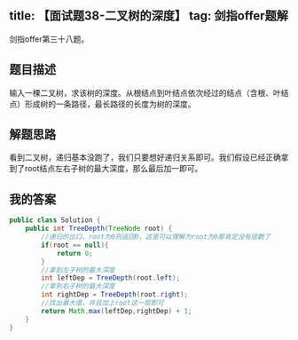 title: 【面试题38-二叉树的深度】
tag: 剑指offer题解
---
剑指offer第三十八题。
<!-- more -->

## 题目描述

输入一棵二叉树，求该树的深度。从根结点到叶结点依次经过的结点（含根、叶结点）形成树的一条路径，最长路径的长度为树的深度。

## 解题思路

看到二叉树，递归基本没跑了，我们只要想好递归关系即可。我们假设已经正确拿到了root结点左右子树的最大深度，那么最后加一即可。


## 我的答案


```java
public class Solution {
    public int TreeDepth(TreeNode root) {
        //递归的出口，root为0则返回0，这里可以理解为root为0那肯定没有层数了
        if(root == null){
            return 0;
        }
        //拿到左子树的最大深度
        int leftDep = TreeDepth(root.left);
        //拿到右子树的最大深度
        int rightDep = TreeDepth(root.right);
        //找出最大值，并且加上root这一层即可
        return Math.max(leftDep,rightDep) + 1;
    }
}
```
